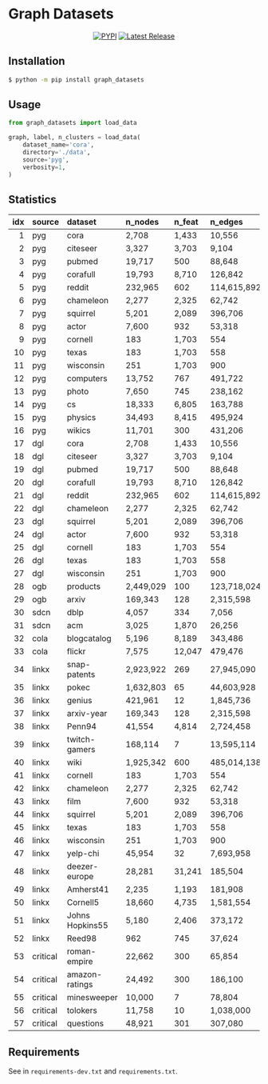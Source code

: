 # Graph Datasets

<div align="center">

[![PYPI](https://img.shields.io/pypi/v/graph_datasets?style=flat)](https://pypi.org/project/graph-datasets/)  [![Latest Release](https://img.shields.io/github/v/tag/galogm/graph_datasets)](https://github.com/galogm/graph_datasets/tags)

</div>

## Installation

```bash
$ python -m pip install graph_datasets
```

## Usage

```python
from graph_datasets import load_data

graph, label, n_clusters = load_data(
    dataset_name='cora',
    directory='./data',
    source='pyg',
    verbosity=1,
)
```

<!-- - DEV

```bash
# install cuda 11.3 if necessary
$ sudo bash scripts/cuda.sh
# see installation logs in logs/install.log
$ nohup bash scripts/install-dev.sh && bash scripts/install.sh > logs/install-dev.log &
```

- PROD

```bash
# see installation logs in logs/install.log
$ nohup bash scripts/install.sh > logs/install.log &
``` -->

<!-- Statistics begins -->
## Statistics
|   idx | source   | dataset         | n_nodes   | n_feat   | n_edges     |   n_clusters |
|------:|:---------|:----------------|:----------|:---------|:------------|-------------:|
|     1 | pyg      | cora            | 2,708     | 1,433    | 10,556      |            7 |
|     2 | pyg      | citeseer        | 3,327     | 3,703    | 9,104       |            6 |
|     3 | pyg      | pubmed          | 19,717    | 500      | 88,648      |            3 |
|     4 | pyg      | corafull        | 19,793    | 8,710    | 126,842     |           70 |
|     5 | pyg      | reddit          | 232,965   | 602      | 114,615,892 |           41 |
|     6 | pyg      | chameleon       | 2,277     | 2,325    | 62,742      |            5 |
|     7 | pyg      | squirrel        | 5,201     | 2,089    | 396,706     |            5 |
|     8 | pyg      | actor           | 7,600     | 932      | 53,318      |            5 |
|     9 | pyg      | cornell         | 183       | 1,703    | 554         |            5 |
|    10 | pyg      | texas           | 183       | 1,703    | 558         |            5 |
|    11 | pyg      | wisconsin       | 251       | 1,703    | 900         |            5 |
|    12 | pyg      | computers       | 13,752    | 767      | 491,722     |           10 |
|    13 | pyg      | photo           | 7,650     | 745      | 238,162     |            8 |
|    14 | pyg      | cs              | 18,333    | 6,805    | 163,788     |           15 |
|    15 | pyg      | physics         | 34,493    | 8,415    | 495,924     |            5 |
|    16 | pyg      | wikics          | 11,701    | 300      | 431,206     |           10 |
|    17 | dgl      | cora            | 2,708     | 1,433    | 10,556      |            7 |
|    18 | dgl      | citeseer        | 3,327     | 3,703    | 9,104       |            6 |
|    19 | dgl      | pubmed          | 19,717    | 500      | 88,648      |            3 |
|    20 | dgl      | corafull        | 19,793    | 8,710    | 126,842     |           70 |
|    21 | dgl      | reddit          | 232,965   | 602      | 114,615,892 |           41 |
|    22 | dgl      | chameleon       | 2,277     | 2,325    | 62,742      |            5 |
|    23 | dgl      | squirrel        | 5,201     | 2,089    | 396,706     |            5 |
|    24 | dgl      | actor           | 7,600     | 932      | 53,318      |            5 |
|    25 | dgl      | cornell         | 183       | 1,703    | 554         |            5 |
|    26 | dgl      | texas           | 183       | 1,703    | 558         |            5 |
|    27 | dgl      | wisconsin       | 251       | 1,703    | 900         |            5 |
|    28 | ogb      | products        | 2,449,029 | 100      | 123,718,024 |           47 |
|    29 | ogb      | arxiv           | 169,343   | 128      | 2,315,598   |           40 |
|    30 | sdcn     | dblp            | 4,057     | 334      | 7,056       |            4 |
|    31 | sdcn     | acm             | 3,025     | 1,870    | 26,256      |            3 |
|    32 | cola     | blogcatalog     | 5,196     | 8,189    | 343,486     |            6 |
|    33 | cola     | flickr          | 7,575     | 12,047   | 479,476     |            9 |
|    34 | linkx    | snap-patents    | 2,923,922 | 269      | 27,945,090  |            5 |
|    35 | linkx    | pokec           | 1,632,803 | 65       | 44,603,928  |            3 |
|    36 | linkx    | genius          | 421,961   | 12       | 1,845,736   |            2 |
|    37 | linkx    | arxiv-year      | 169,343   | 128      | 2,315,598   |            5 |
|    38 | linkx    | Penn94          | 41,554    | 4,814    | 2,724,458   |            3 |
|    39 | linkx    | twitch-gamers   | 168,114   | 7        | 13,595,114  |            2 |
|    40 | linkx    | wiki            | 1,925,342 | 600      | 485,014,138 |            6 |
|    41 | linkx    | cornell         | 183       | 1,703    | 554         |            5 |
|    42 | linkx    | chameleon       | 2,277     | 2,325    | 62,742      |            5 |
|    43 | linkx    | film            | 7,600     | 932      | 53,318      |            5 |
|    44 | linkx    | squirrel        | 5,201     | 2,089    | 396,706     |            5 |
|    45 | linkx    | texas           | 183       | 1,703    | 558         |            5 |
|    46 | linkx    | wisconsin       | 251       | 1,703    | 900         |            5 |
|    47 | linkx    | yelp-chi        | 45,954    | 32       | 7,693,958   |            2 |
|    48 | linkx    | deezer-europe   | 28,281    | 31,241   | 185,504     |            2 |
|    49 | linkx    | Amherst41       | 2,235     | 1,193    | 181,908     |            3 |
|    50 | linkx    | Cornell5        | 18,660    | 4,735    | 1,581,554   |            3 |
|    51 | linkx    | Johns Hopkins55 | 5,180     | 2,406    | 373,172     |            3 |
|    52 | linkx    | Reed98          | 962       | 745      | 37,624      |            3 |
|    53 | critical | roman-empire    | 22,662    | 300      | 65,854      |           18 |
|    54 | critical | amazon-ratings  | 24,492    | 300      | 186,100     |            5 |
|    55 | critical | minesweeper     | 10,000    | 7        | 78,804      |            2 |
|    56 | critical | tolokers        | 11,758    | 10       | 1,038,000   |            2 |
|    57 | critical | questions       | 48,921    | 301      | 307,080     |            2 |
<!-- Statistics ends -->

## Requirements

See in `requirements-dev.txt` and `requirements.txt`.
